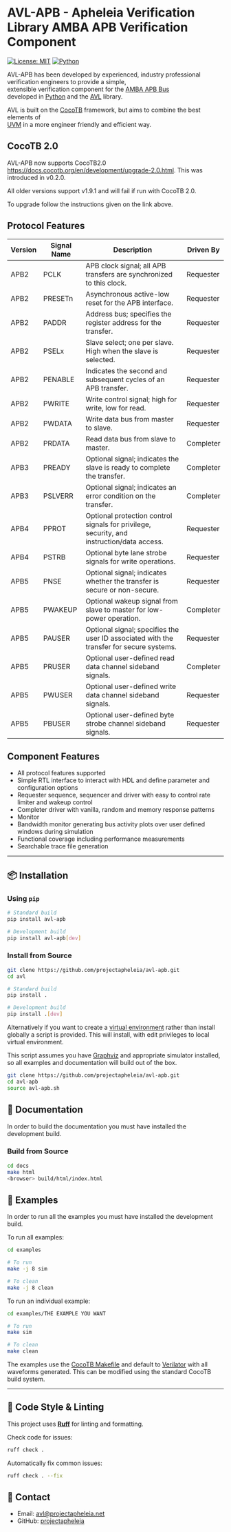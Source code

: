 # AVL-APB - Apheleia Verification Library AMBA APB Verification Component

[![License: MIT](https://img.shields.io/badge/License-MIT-blue.svg)](LICENSE)
[![Python](https://img.shields.io/badge/Python-3.7%2B-blue)](https://www.python.org/)


AVL-APB has been developed by experienced, industry professional verification engineers to provide a simple, \
extensible verification component for the [AMBA APB Bus](https://developer.arm.com/documentation/ihi0024/latest/) \
developed in [Python](https://www.python.org/) and the [AVL](https://avl-core.readthedocs.io/en/latest/index.html) library.

AVL is built on the [CocoTB](https://docs.cocotb.org/en/stable/) framework, but aims to combine the best elements of \
[UVM](https://accellera.org/community/uvm) in a more engineer friendly and efficient way.

## CocoTB 2.0

AVL-APB now supports CocoTB2.0 https://docs.cocotb.org/en/development/upgrade-2.0.html. This was introduced in v0.2.0.

All older versions support v1.9.1 and will fail if run with CocoTB 2.0.

To upgrade follow the instructions given on the link above.

## Protocol Features

| Version | Signal Name | Description | Driven By |
|---------|-------------|-------------|-----------|
| APB2    | PCLK        | APB clock signal; all APB transfers are synchronized to this clock. | Requester |
| APB2    | PRESETn     | Asynchronous active-low reset for the APB interface. | Requester |
| APB2    | PADDR       | Address bus; specifies the register address for the transfer. | Requester |
| APB2    | PSELx       | Slave select; one per slave. High when the slave is selected. | Requester |
| APB2    | PENABLE     | Indicates the second and subsequent cycles of an APB transfer. | Requester |
| APB2    | PWRITE      | Write control signal; high for write, low for read. | Requester |
| APB2    | PWDATA      | Write data bus from master to slave. | Requester |
| APB2    | PRDATA      | Read data bus from slave to master. | Completer |
| APB3    | PREADY      | Optional signal; indicates the slave is ready to complete the transfer. | Completer |
| APB3    | PSLVERR     | Optional signal; indicates an error condition on the transfer. | Completer |
| APB4    | PPROT       | Optional protection control signals for privilege, security, and instruction/data access. | Requester |
| APB4    | PSTRB       | Optional byte lane strobe signals for write operations. | Requester |
| APB5    | PNSE        | Optional signal; indicates whether the transfer is secure or non-secure. | Requester |
| APB5    | PWAKEUP     | Optional wakeup signal from slave to master for low-power operation. | Completer |
| APB5    | PAUSER      | Optional signal; specifies the user ID associated with the transfer for secure systems. | Requester |
| APB5    | PRUSER      | Optional user-defined read data channel sideband signals. | Completer |
| APB5    | PWUSER      | Optional user-defined write data channel sideband signals. | Requester |
| APB5    | PBUSER      | Optional user-defined byte strobe channel sideband signals. | Requester |

## Component Features

- All protocol features supported
- Simple RTL interface to interact with HDL and define parameter and configuration options
- Requester sequence, sequencer and driver with easy to control rate limiter and wakeup control
- Completer driver with vanilla, random and memory response patterns
- Monitor
- Bandwidth monitor generating bus activity plots over user defined windows during simulation
- Functional coverage including performance measurements
- Searchable trace file generation

---

## 📦 Installation

### Using `pip`
```sh
# Standard build
pip install avl-apb

# Development build
pip install avl-apb[dev]
```

### Install from Source
```sh
git clone https://github.com/projectapheleia/avl-apb.git
cd avl

# Standard build
pip install .

# Development build
pip install .[dev]
```

Alternatively if you want to create a [virtual environment](https://docs.python.org/3/library/venv.html) rather than install globally a script is provided. This will install, with edit privileges to local virtual environment.

This script assumes you have [Graphviz](https://graphviz.org/download/) and appropriate simulator installed, so all examples and documentation will build out of the box.


```sh
git clone https://github.com/projectapheleia/avl-apb.git
cd avl-apb
source avl-apb.sh
```

## 📖 Documentation

In order to build the documentation you must have installed the development build.

### Build from Source
```sh
cd docs
make html
<browser> build/html/index.html
```
## 🏃 Examples

In order to run all the examples you must have installed the development build.

To run all examples:

```sh
cd examples

# To run
make -j 8 sim

# To clean
make -j 8 clean
```

To run an individual example:

```sh
cd examples/THE EXAMPLE YOU WANT

# To run
make sim

# To clean
make clean
```

The examples use the [CocoTB Makefile](https://docs.cocotb.org/en/stable/building.html) and default to [Verilator](https://www.veripool.org/verilator/) with all waveforms generated. This can be modified using the standard CocoTB build system.

---


## 🧹 Code Style & Linting

This project uses [**Ruff**](https://docs.astral.sh/ruff/) for linting and formatting.

Check code for issues:

```sh
ruff check .
```

Automatically fix common issues:

```sh
ruff check . --fix
```



## 📧 Contact

- Email: avl@projectapheleia.net
- GitHub: [projectapheleia](https://github.com/projectapheleia)
